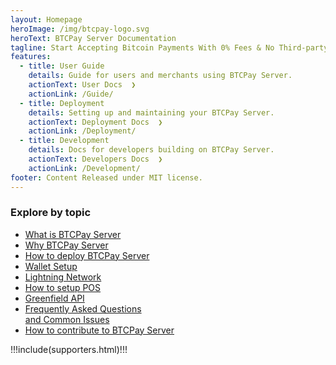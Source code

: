 ```yaml
---
layout: Homepage
heroImage: /img/btcpay-logo.svg
heroText: BTCPay Server Documentation
tagline: Start Accepting Bitcoin Payments With 0% Fees & No Third-party
features:
  - title: User Guide
    details: Guide for users and merchants using BTCPay Server.
    actionText: User Docs  ❯
    actionLink: /Guide/
  - title: Deployment
    details: Setting up and maintaining your BTCPay Server.
    actionText: Deployment Docs  ❯
    actionLink: /Deployment/
  - title: Development
    details: Docs for developers building on BTCPay Server.
    actionText: Developers Docs  ❯
    actionLink: /Development/
footer: Content Released under MIT license.
---
```


<div class="topics">
  <h3>Explore by topic</h3>

- [What is BTCPay&nbsp;Server](./Guide.md)
- [Why BTCPay&nbsp;Server](./UseCase.md)
- [How to deploy BTCPay&nbsp;Server](./TryItOut.md)
- [Wallet Setup](./WalletSetup.md)
- [Lightning Network](./LightningNetwork.md)
- [How to setup POS](./Apps.md#point-of-sale-app)
- [Greenfield API](./Development/GreenFieldExample.md)
- [Frequently Asked Questions<br>and Common Issues](./FAQ/README.md)
- [How to contribute to BTCPay&nbsp;Server](./Contribute/README.md)

</div>

!!!include(supporters.html)!!!
